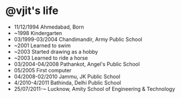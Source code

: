 @vjit's life
===============

- 11/12/1994 Ahmedabad, Born
- ~1998 Kindergarten
- 03/1999-03/2004 Chandimandir, Army Public School
- ~2001 Learned to swim
- ~2003 Started drawing as a hobby
- ~2003 Learned to ride a horse
- 03/2004-04/2008 Pathankot, Angel's Public School
- 05/2005 First computer
- 04/2008-02/2010 Jammu, JK Public School
- 4/2010-4/2011 Bathinda, Delhi Public School
- 25/07/2011-~ Lucknow, Amity School of Engineering & Technology
